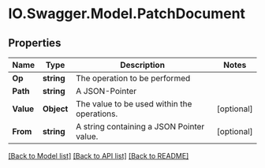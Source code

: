 # IO.Swagger.Model.PatchDocument
## Properties

Name | Type | Description | Notes
------------ | ------------- | ------------- | -------------
**Op** | **string** | The operation to be performed | 
**Path** | **string** | A JSON-Pointer | 
**Value** | **Object** | The value to be used within the operations. | [optional] 
**From** | **string** | A string containing a JSON Pointer value. | [optional] 

[[Back to Model list]](../README.md#documentation-for-models) [[Back to API list]](../README.md#documentation-for-api-endpoints) [[Back to README]](../README.md)

